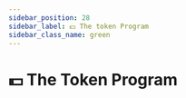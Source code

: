 ```yaml
---
sidebar_position: 28
sidebar_label: 💵 The token Program
sidebar_class_name: green
---
```


# 💵 The Token Program

